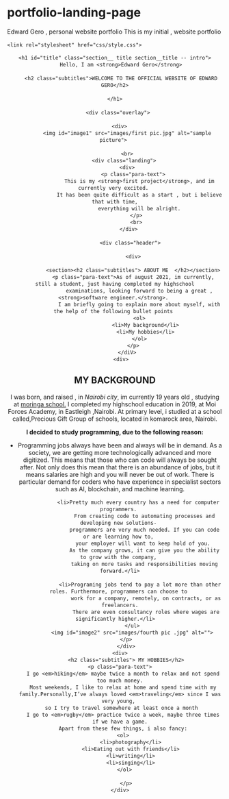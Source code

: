 # portfolio-landing-page
Edward Gero , 
personal website portfolio
This is my initial , website portfolio
<!DOCTYPE html>
<html lang="en">
<head>
    <title>Edward Gero portfolio</title>
    <meta charset="UTF-8">
    <meta http-equiv="X-UA-Compatible" content="IE=edge">
    <meta name="viewport" content="width=, initial-scale=1.0">
    <title>Document</title>

    <link rel="stylesheet" href="css/style.css">


</head>

<body>
    <header>
        <div class="logo">
            </div>
<div class="container">

    <h1 id="title" class="section__ title section__title -- intro">
        Hello, I am <strong>Edward Gero</strong>

        <h2 class="subtitles">WELCOME TO THE OFFICIAL WEBSITE OF EDWARD GERO</h2>

    </h1>

      <div class="overlay">

        <div> 
            <img id="image1" src="images/first pic.jpg" alt="sample picture"> 

            <br>
          <div class="landing">
            <div>
                <p class="para-text">
                    This is my <strong>first project</strong>, and im currently very excited. 
                    It has been quite difficult as a start , but i believe that with time,
                    everything will be alright.
                  </p>
                  <br>
             </div>

              <div class="header">

                <div>

                <section><h2 class="subtitles"> ABOUT ME  </h2></section>
                <p class="para-text">As of august 2021, im currently, still a student, just having completed my highschool
                    examinations, looking forward to being a great ,<strong>software engineer.</strong>. 
                    I am briefly going to explain more about myself, with the help of the following bullet points 
                    <ol>
                        <li>My background</li>
                        <li>My hobbies</li>
                    </ol>
                </p>
            </diV>
        <div>
  <h2 class="subtitles">MY BACKGROUND</h2>
        <p class="para-text"> I was born, and raised , in <em>Nairobi city</em>, im currently 19
            years old , studying at <a href="http://moringaschool.com" target="_blank">moringa school.</a>
            I completed my highschool education in 2019, at Moi Forces Academy, in Eastleigh ,Nairobi. At primary level, 
            i studied at a school called,Precious Gift Group of schools, located in komarock area, Nairobi.
        </p>
        <p><strong>I decided to study programming, due to the following reason:</strong>
            <ul>
                <li>Programming jobs always have been and always will be in demand. 
                    As a society, we are getting more technologically advanced and more digitized.
                     This means that those who can code will always be sought after.
                     Not only does this mean that there is an abundance of jobs, 
                     but it means salaries are high and you will never be out of work.
                     There is particular demand for coders who have experience in specialist sectors such as
                     AI, blockchain, and machine learning.</li>

                <li>Pretty much every country has a need for computer programmers. 
                    From creating code to automating processes and developing new solutions- 
                    programmers are very much needed. If you can code or are learning how to, 
                    your employer will want to keep hold of you. 
                    As the company grows, it can give you the ability to grow with the company, 
                    taking on more tasks and responsibilities moving forward.</li>

                 <li>Programing jobs tend to pay a lot more than other roles. Furthermore, programmers can choose to 
                     work for a company, remotely, on contracts, or as freelancers.
                     There are even consultancy roles where wages are significantly higher.</li>   
            </ul>
            <img id="image2" src="images/fourth pic .jpg" alt="">
        </p>
        </div>
    <div>
        <h2 class="subtitles"> MY HOBBIES</h2>
    <p class="para-text">
      I go <em>hiking</em> maybe twice a month to relax and not spend too much money.
      Most weekends, I like to relax at home and spend time with my family.Personally,I’ve always loved <em>traveling</em> since I was very young, 
      so I try to travel somewhere at least once a month 
      I go to <em>rugby</em> practice twice a week, maybe three times if we have a game.
      Apart from these few things, i also fancy:
       <ol> 
           <li>photography</li>
           <li>Eating out with friends</li>
           <li>writing</li>
           <li>singing</li>
       </ol>

        </p>
    </div>
</body>

</html>
